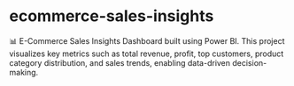 # ecommerce-sales-insights
📊 E-Commerce Sales Insights Dashboard built using Power BI. This project visualizes key metrics such as total revenue, profit, top customers, product category distribution, and sales trends, enabling data-driven decision-making.
